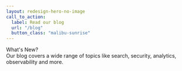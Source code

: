 ```yaml
---
layout: redesign-hero-no-image
call_to_action:
  label: Read our blog
  url: "/blog"
  button_class: "malibu-sunrise"
---
```

<div class="homepage-hero-banner--text-with-gradient homepage-hero-banner--text-with-gradient__malibu-sunset-dark">
  <div class="homepage-hero-banner--text-with-gradient--text">
    <div class="homepage-hero-banner--text-with-gradient--text--header">
      What&apos;s New?
    </div>
    <div class="homepage-hero-banner--text-with-gradient--text--body">
      Our blog covers a wide range of topics like search, security, analytics, observability and more.
    </div>
  </div>
</div>
